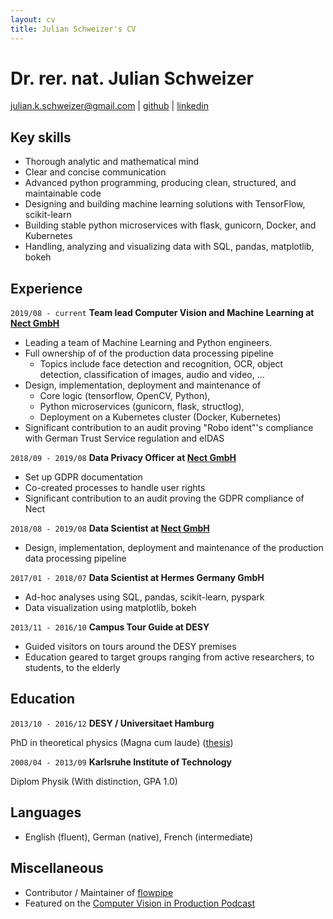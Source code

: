 ```yaml
---
layout: cv
title: Julian Schweizer's CV
---
```

# Dr. rer. nat. Julian Schweizer

<div id="webaddress">
<a href="julian.k.schweizer@gmail.com">julian.k.schweizer@gmail.com</a>
| <a href="https://github.com/neuneck">github</a>
| <a href="https://www.linkedin.com/in/jkschweizer/">linkedin</a>
</div>

## Key skills

- Thorough analytic and mathematical mind
- Clear and concise communication
- Advanced python programming, producing clean, structured, and maintainable code
- Designing and building machine learning solutions with TensorFlow, scikit-learn
- Building stable python microservices with flask, gunicorn, Docker, and Kubernetes
- Handling, analyzing and visualizing data with SQL, pandas, matplotlib, bokeh

## Experience

`2019/08 - current`
__Team lead Computer Vision and Machine Learning at [Nect GmbH](https://nect.com)__

* Leading a team of Machine Learning and Python engineers.
* Full ownership of of the production data processing pipeline
    * Topics include face detection and recognition, OCR, object detection, classification of images, audio and video, ...
* Design, implementation, deployment and maintenance of
    * Core logic (tensorflow, OpenCV, Python), 
    * Python microservices (gunicorn, flask, structlog), 
    * Deployment on a Kubernetes cluster (Docker, Kubernetes)
* Significant contribution to an audit proving "Robo ident"'s compliance with German Trust Service regulation and eIDAS

`2018/09 - 2019/08`
__Data Privacy Officer at [Nect GmbH](https://nect.com)__

* Set up GDPR documentation
* Co-created processes to handle user rights
* Significant contribution to an audit proving the GDPR compliance of Nect

`2018/08 - 2019/08`
__Data Scientist at [Nect GmbH](https://nect.com)__

* Design, implementation, deployment and maintenance of the production data processing pipeline

`2017/01 - 2018/07`
__Data Scientist at Hermes Germany GmbH__

* Ad-hoc analyses using SQL, pandas, scikit-learn, pyspark
* Data visualization using matplotlib, bokeh

`2013/11 - 2016/10`
__Campus Tour Guide at DESY__

* Guided visitors on tours around the DESY premises
* Education geared to target groups ranging from active researchers, to students, to the elderly

## Education

`2013/10 - 2016/12`
__DESY / Universitaet Hamburg__

PhD in theoretical physics (Magna cum laude) ([thesis](https://ediss.sub.uni-hamburg.de/handle/ediss/7029))

`2008/04 - 2013/09`
__Karlsruhe Institute of Technology__

Diplom Physik (With distinction, GPA 1.0)

## Languages
- English (fluent), German (native), French (intermediate)

## Miscellaneous

- Contributor / Maintainer of [flowpipe](https://github.com/PaulSchweizer/flowpipe)
- Featured on the [Computer Vision in Production Podcast](https://www.buzzsprout.com/1691665/8893506-computer-vision-in-production-julian-schweizer)

<!-- ### Footer

Last updated: Aug 2021 -->
